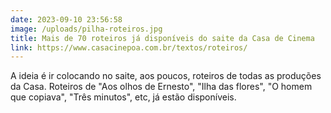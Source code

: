 ```yaml
---
date: 2023-09-10 23:56:58
image: /uploads/pilha-roteiros.jpg
title: Mais de 70 roteiros já disponíveis do saite da Casa de Cinema
link: https://www.casacinepoa.com.br/textos/roteiros/
---
```

A﻿ ideia é ir colocando no saite, aos poucos, roteiros de todas as produções da Casa. Roteiros de "Aos olhos de Ernesto", "Ilha das flores", "O homem que copiava", "Três minutos", etc, já estão disponíveis.